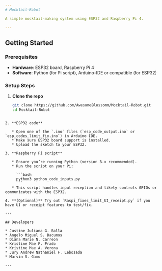 ```yaml
---
# Mocktail-Robot

A simple mocktail-making system using ESP32 and Raspberry Pi 4.

---
```


##  Getting Started

###  Prerequisites
- **Hardware**: ESP32 board, Raspberry Pi 4
- **Software**: Python (for Pi script), Arduino-IDE or compatible (for ESP32)

###  Setup Steps

1. **Clone the repo**  
   ```bash
   git clone https://github.com/AwesomeBlossomm/Mocktail-Robot.git
   cd Mocktail-Robot
````

2. **ESP32 code**

   * Open one of the `.ino` files (`esp_code_output.ino` or `esp_codes_limit_fix.ino`) in Arduino IDE.
   * Make sure ESP32 board support is installed.
   * Upload the sketch to your ESP32.

3. **Raspberry Pi script**

   * Ensure you’re running Python (version 3.x recommended).
   * Run the script on your Pi:

     ```bash
     python3 python_code_inputs.py
     ```
   * This script handles input reception and likely controls GPIOs or communicates with the ESP32.

4. **(Optional)** Try out `Raspi_fixes_limit_UI_receipt.py` if you have UI or receipt features to test/fix.

---

## Developers

* Justine Juliana G. Balla
* Angelo Miguel S. Dacumos
* Diana Marie N. Carreon
* Kristine Mae P. Prado
* Kristine Mae A. Verona
* Jury Andrew Nathaniel F. Lebosada
* Marvin S. Gamo

---
